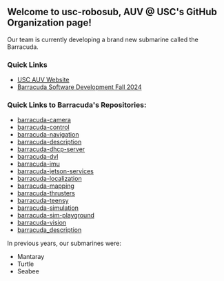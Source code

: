 ## Welcome to usc-robosub, AUV @ USC's GitHub Organization page!

Our team is currently developing a brand new submarine called the Barracuda.

### Quick Links
- [USC AUV Website](https://usc-robosub.github.io/)
- [Barracuda Software Development Fall 2024](https://github.com/orgs/usc-robosub/projects/1)

### Quick Links to Barracuda's Repositories:
- [barracuda-camera](https://github.com/usc-robosub/barracuda-camera)
- [barracuda-control](https://github.com/usc-robosub/barracuda-control)
- [barracuda-navigation](https://github.com/usc-robosub/barracuda-navigation)
- [barracuda-description](https://github.com/usc-robosub/barracuda-description)
- [barracuda-dhcp-server](https://github.com/usc-robosub/barracuda-dhcp-server)
- [barracuda-dvl](https://github.com/usc-robosub/barracuda-dvl)
- [barracuda-imu](https://github.com/usc-robosub/barracuda-imu)
- [barracuda-jetson-services](https://github.com/usc-robosub/barracuda-jetson-services)
- [barracuda-localization](https://github.com/usc-robosub/barracuda-localization)
- [barracuda-mapping](https://github.com/usc-robosub/barracuda-mapping)
- [barracuda-thrusters](https://github.com/usc-robosub/barracuda-thrusters)
- [barracuda-teensy](https://github.com/usc-robosub/barracuda-teensy)
- [barracuda-simulation](https://github.com/usc-robosub/barracuda-simulation)
- [barracuda-sim-playground](https://github.com/usc-robosub/barracuda-sim-playground)
- [barracuda-vision](https://github.com/usc-robosub/barracuda-vision)
- [barracuda_description](https://github.com/usc-robosub/barracuda_description)

In previous years, our submarines were:
- Mantaray
- Turtle
- Seabee


